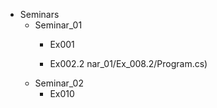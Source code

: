 
- Seminars
    - Seminar_01
        - Ex001 
          
        - Ex002.2
        nar_01/Ex_008.2/Program.cs)
    - Seminar_02
        - Ex010
        
